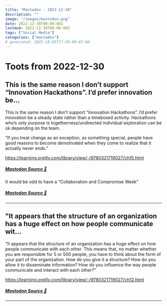 ```yaml
---
title: "Mastodon - 2022-12-30"
description: ""
image: "/images/mastodon.png"
date: 2022-12-30T00:00:00Z
lastmod: 2022-12-30T00:00:00Z
tags: ["Social Media"]
categories: ["mastodon"]
# generated: 2025-10-05T17:59:09-07:00
---
```


# Toots from 2022-12-30

## This is the same reason I don’t support “Innovation Hackathons”. I’d prefer innovation be...

This is the same reason I don’t support “Innovation Hackathons”. I’d prefer innovation be a steady state rather than a timeboxed activity. Hackathons who’s only purpose is togetherness/undirected individual exploration can be ok depending on the team.

"If you treat change as an exception, as something special, people have good reasons to become demotivated when they come to realize that it actually never ends."

<https://learning.oreilly.com/library/view/-/9780321719027/ch15.html>

##### [Mastodon Source 🐘](https://hachyderm.io/@mweagle/109604909923908978)

It would be odd to have a “Collaboration and Compromise Week”

##### [Mastodon Source 🐘](https://hachyderm.io/@mweagle/109604919539172022)

---

## "It appears that the structure of an organization has a huge effect on how people communicate wit...

"It appears that the structure of an organization has a huge effect on how people communicate with each other. This means that, no matter whether you are responsible for 5 or 500 people, you have to think about the form of your part of the organization. How do you give it a structure? How do you allow it to disseminate information? How do you influence the way people communicate and interact with each other?"

<https://learning.oreilly.com/library/view/-/9780321719027/ch12.html>

##### [Mastodon Source 🐘](https://hachyderm.io/@mweagle/109604098416602421)

---

